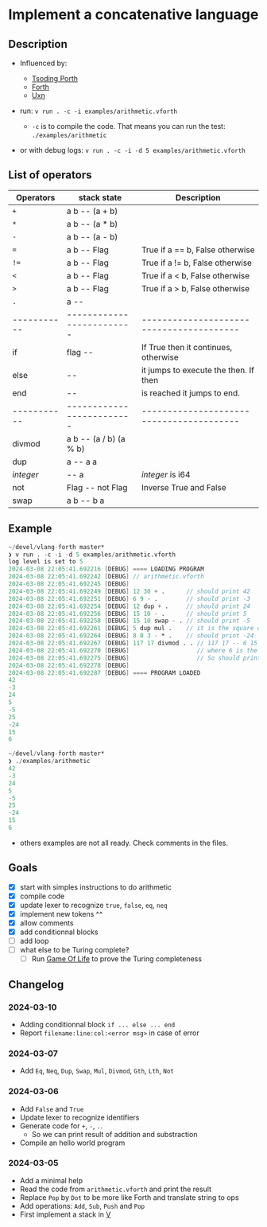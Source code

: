 # Implement a concatenative language

## Description

- Influenced by:
    - [Tsoding Porth](https://www.youtube.com/playlist?list=PLpM-Dvs8t0VbMZA7wW9aR3EtBqe2kinu4)
    - [Forth](https://forth-standard.org/)
    - [Uxn](https://wiki.xxiivv.com/site/uxn.html)

- run: `v run . -c -i examples/arithmetic.vforth`
    - `-c` is to compile the code. That means you can run the test: `./examples/arithmetic`
- or with debug logs: `v run . -c -i -d 5 examples/arithmetic.vforth`

## List of operators

| Operators | stack state             | Description
|-----------|-------------------------|----------------------------------------
| `+`       |   a b -- (a + b)        |
| `*`       |   a b -- (a * b)        |
| `-`       |   a b -- (a - b)        |
| `=`       |   a b -- Flag           | True if a == b, False otherwise
| `!=`      |   a b -- Flag           | True if a != b, False otherwise
| `<`       |   a b -- Flag           | True if a < b, False otherwise
| `>`       |   a b -- Flag           | True if a > b, False otherwise
| `.`       |   a   --                |
|-----------|-------------------------|----------------------------------------
| if        | flag --                 | If True then it continues, otherwise
| else      |      --                 | it jumps to execute the then. If then
| end       |      --                 | is reached it jumps to end.
|-----------|-------------------------|----------------------------------------
| divmod    |  a b -- (a / b) (a % b) |
| dup       |    a -- a a             |
| *integer* |      -- a               | *integer* is i64
| not       | Flag -- not Flag        | Inverse True and False
| swap      |  a b -- b a             |

## Example

```v
~/devel/vlang-forth master*
❯ v run . -c -i -d 5 examples/arithmetic.vforth
log level is set to 5
2024-03-08 22:05:41.692216 [DEBUG] ==== LOADING PROGRAM
2024-03-08 22:05:41.692242 [DEBUG] // arithmetic.vforth
2024-03-08 22:05:41.692245 [DEBUG]
2024-03-08 22:05:41.692249 [DEBUG] 12 30 + .      // should print 42
2024-03-08 22:05:41.692251 [DEBUG] 6 9 - .        // should print -3
2024-03-08 22:05:41.692254 [DEBUG] 12 dup + .     // should print 24
2024-03-08 22:05:41.692256 [DEBUG] 15 10 - .      // should print 5
2024-03-08 22:05:41.692258 [DEBUG] 15 10 swap - . // should print -5
2024-03-08 22:05:41.692261 [DEBUG] 5 dup mul .    // it is the square operation, 25
2024-03-08 22:05:41.692264 [DEBUG] 8 0 3 - * .    // should print -24
2024-03-08 22:05:41.692267 [DEBUG] 117 17 divmod . . // 117 17 -- 6 15
2024-03-08 22:05:41.692270 [DEBUG]                   // where 6 is the quotient and 15 the reminder
2024-03-08 22:05:41.692275 [DEBUG]                   // So should print 15 6
2024-03-08 22:05:41.692278 [DEBUG]
2024-03-08 22:05:41.692287 [DEBUG] ==== PROGRAM LOADED
42
-3
24
5
-5
25
-24
15
6

~/devel/vlang-forth master*
❯ ./examples/arithmetic
42
-3
24
5
-5
25
-24
15
6
```

- others examples are not all ready. Check comments in the files.

## Goals

- [x] start with simples instructions to do arithmetic
- [x] compile code
- [x] update lexer to recognize `true`, `false`, `eq`, `neq`
- [x] implement new tokens ^^
- [x] allow comments
- [x] add conditionnal blocks
- [ ] add loop
- [ ] what else to be Turing complete?
    - [ ] Run [Game Of Life](https://en.wikipedia.org/wiki/Conway%27s_Game_of_Life) to prove the Turing completeness

## Changelog

### 2024-03-10
- Adding conditionnal block `if ... else ... end`
- Report `filename:line:col:<error msg>` in case of error

### 2024-03-07
- Add `Eq`, `Neq`, `Dup`, `Swap`, `Mul`, `Divmod`, `Gth`, `Lth`, `Not`

### 2024-03-06
- Add `False` and `True`
- Update lexer to recognize identifiers
- Generate code for `+`, `-`, `.`.
    - So we can print result of addition and substraction
- Compile an hello world program

### 2024-03-05
- Add a minimal help
- Read the code from `arithmetic.vforth` and print the result
- Replace `Pop` by `Dot` to be more like Forth and translate string to ops
- Add operations: `Add`, `Sub`, `Push` and `Pop`
- First implement a stack in [V](https://github.com/vlang/v/blob/master/doc/docs.md)
